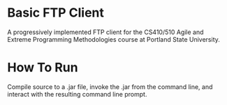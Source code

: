 # Basic FTP Client
A progressively implemented FTP client for the CS410/510 Agile and Extreme Programming Methodologies course at Portland State University.

# How To Run
Compile source to a .jar file, invoke the .jar from the command line, and interact with the resulting command line prompt.
